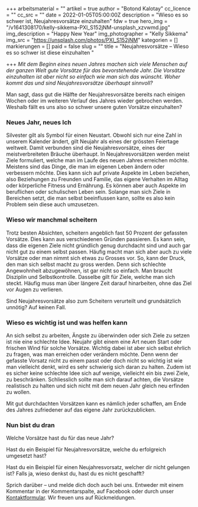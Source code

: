 +++
arbeitsmaterial = ""
artikel = true
author = "Botond Kalotay"
cc_licence = ""
cc_src = ""
date = 2022-01-05T05:00:00Z
description = "Wieso es so schwer ist, Neujahresvorsätze einzuhalten"
fdw = true
hero_img = "/v1641308170/kelly-sikkema-PXl_S152jNM-unsplash_xzvwmd.jpg"
img_description = "Happy New Year"
img_photographer = "Kelly Sikkema"
img_src = "https://unsplash.com/photos/PXl_S152jNM"
kategorien = []
markierungen = []
paid = false
slug = ""
title = "Neujahresvorsätze – Wieso es so schwer ist diese einzuhalten "

+++
_Mit dem Beginn eines neuen Jahres machen sich viele Menschen auf der ganzen Welt gute Vorsätze für das bevorstehende Jahr. Die Vorsätze einzuhalten ist aber nicht so einfach wie man sich das wünscht. Woher kommt das und sind Neujahresvorsätze überhaupt sinnvoll?_

Man sagt, dass gut die Hälfte der Neujahresvorsätze bereits nach einigen Wochen oder im weiteren Verlauf des Jahres wieder gebrochen werden. Weshalb fällt es uns also so schwer unsere guten Vorsätze einzuhalten?

### Neues Jahr, neues Ich

Silvester gilt als Symbol für einen Neustart. Obwohl sich nur eine Zahl in unserem Kalender ändert, gilt Neujahr als eines der grössten Feiertage weltweit. Damit verbunden sind die Neujahresvorsätze, eines der meistverbreiteten Bräuche überhaupt. In Neujahresvorsätzen werden meist Ziele formuliert, welche man im Laufe des neuen Jahres erreichen möchte. Meistens sind das Dinge, die man im eigenen Leben ändern oder verbessern möchte. Dies kann sich auf private Aspekte im Leben beziehen, also Beziehungen zu Freunden und Familie, das eigene Verhalten im Alltag oder körperliche Fitness und Ernährung. Es können aber auch Aspekte im beruflichen oder schulischen Leben sein. Solange man sich Ziele in Bereichen setzt, die man selbst beeinflussen kann, sollte es also kein Problem sein diese auch umzusetzen.

### Wieso wir manchmal scheitern

Trotz besten Absichten, scheitern angeblich fast 50 Prozent der gefassten Vorsätze. Dies kann aus verschiedenen Gründen passieren. Es kann sein, dass die eigenen Ziele nicht gründlich genug durchdacht sind und auch gar nicht gut zu einem selbst passen. Häufig macht man sich aber auch zu viele Vorsätze oder man nimmt sich etwas zu Grosses vor. So, kann der Druck, den man sich selbst macht zu gross werden. Denn sich schlechte Angewohnheit abzugewöhnen, ist gar nicht so einfach. Man braucht Disziplin und Selbstkontrolle. Dasselbe gilt für Ziele, welche man sich steckt. Häufig muss man über längere Zeit darauf hinarbeiten, ohne das Ziel vor Augen zu verlieren.

Sind Neujahresvorsätze also zum Scheitern verurteilt und grundsätzlich unnötig? Auf keinen Fall.

### Wieso es wichtig ist und was helfen kann

An sich selbst zu arbeiten, Ängste zu überwinden oder sich Ziele zu setzen ist nie eine schlechte Idee. Neujahr gibt einem eine Art neuen Start oder frischen Wind für solche Vorsätze. Wichtig dabei ist aber sich selbst ehrlich zu fragen, was man erreichen oder verändern möchte. Denn wenn der gefasste Vorsatz nicht zu einem passt oder doch nicht so wichtig ist wie man vielleicht denkt, wird es sehr schwierig sich daran zu halten. Zudem ist es sicher keine schlechte Idee sich auf wenige, vielleicht ein bis zwei Ziele, zu beschränken. Schliesslich sollte man sich darauf achten, die Vorsätze realistisch zu halten und sich nicht mit dem neuen Jahr gleich neu erfinden zu wollen.

Mit gut durchdachten Vorsätzen kann es nämlich jeder schaffen, am Ende des Jahres zufriedener auf das eigene Jahr zurückzublicken.

### Nun bist du dran

Welche Vorsätze hast du für das neue Jahr?

Hast du ein Beispiel für Neujahresvorsätze, welche du erfolgreich umgesetzt hast?

Hast du ein Beispiel für einen Neujahresvorsatz, welcher dir nicht gelungen ist? Falls ja, wieso denkst du, hast du es nicht geschafft?

Sprich darüber – und melde dich doch auch bei uns. Entweder mit einem Kommentar in der Kommentarspalte, auf Facebook oder durch unser [Kontaktformular](https://www.chinderzytig.ch/kontakt/). Wir freuen uns auf Rückmeldungen.